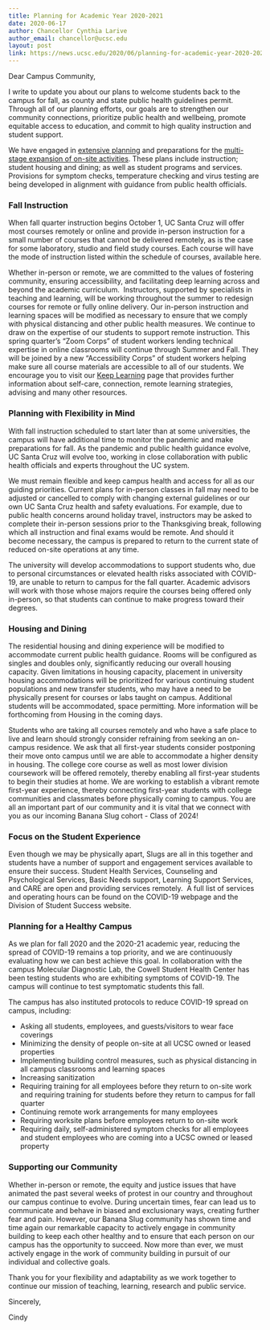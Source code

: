 ```yaml
---
title: Planning for Academic Year 2020-2021
date: 2020-06-17
author: Chancellor Cynthia Larive
author_email: chancellor@ucsc.edu
layout: post
link: https://news.ucsc.edu/2020/06/planning-for-academic-year-2020-2021.html
---
```


Dear Campus Community,

I write to update you about our plans to welcome students back to the campus for fall, as county and state public health guidelines permit. Through all of our planning efforts, our goals are to strengthen our community connections, prioritize public health and wellbeing, promote equitable access to education, and commit to high quality instruction and student support. 

We have engaged in [extensive planning](https://news.ucsc.edu/2020/06/covid-19-recovery-and-resiliency-planning-update.html) and preparations for the [multi-stage expansion of on-site activities](https://wcms.ucsc.edu/renderfile/aec0703a8072704601b833ca5deced90/2020/06/final-campus-operational-resumption-phases.pdf). These plans include instruction; student housing and dining; as well as student programs and services. Provisions for symptom checks, temperature checking and virus testing are being developed in alignment with guidance from public health officials.

### Fall Instruction

When fall quarter instruction begins October 1, UC Santa Cruz will offer most courses remotely or online and provide in-person instruction for a small number of courses that cannot be delivered remotely, as is the case for some laboratory, studio and field study courses. Each course will have the mode of instruction listed within the schedule of courses, available here.

Whether in-person or remote, we are committed to the values of fostering community, ensuring accessibility, and facilitating deep learning across and beyond the academic curriculum.  Instructors, supported by specialists in teaching and learning, will be working throughout the summer to redesign courses for remote or fully online delivery. Our in-person instruction and learning spaces will be modified as necessary to ensure that we comply with physical distancing and other public health measures. We continue to draw on the expertise of our students to support remote instruction. This spring quarter’s “Zoom Corps” of student workers lending technical expertise in online classrooms will continue through Summer and Fall. They will be joined by a new “Accessibility Corps” of student workers helping make sure all course materials are accessible to all of our students. We encourage you to visit our [Keep Learning](https://keeplearning.ucsc.edu/) page that provides further information about self-care, connection, remote learning strategies, advising and many other resources. 

### Planning with Flexibility in Mind

With fall instruction scheduled to start later than at some universities, the campus will have additional time to monitor the pandemic and make preparations for fall. As the pandemic and public health guidance evolve, UC Santa Cruz will evolve too, working in close collaboration with public health officials and experts throughout the UC system.

We must remain flexible and keep campus health and access for all as our guiding priorities. Current plans for in-person classes in fall may need to be adjusted or cancelled to comply with changing external guidelines or our own UC Santa Cruz health and safety evaluations. For example, due to public health concerns around holiday travel, instructors may be asked to complete their in-person sessions prior to the Thanksgiving break, following which all instruction and final exams would be remote. And should it become necessary, the campus is prepared to return to the current state of reduced on-site operations at any time.

The university will develop accommodations to support students who, due to personal circumstances or elevated health risks associated with COVID-19, are unable to return to campus for the fall quarter. Academic advisors will work with those whose majors require the courses being offered only in-person, so that students can continue to make progress toward their degrees.

### Housing and Dining

The residential housing and dining experience will be modified to accommodate current public health guidance. Rooms will be configured as singles and doubles only, significantly reducing our overall housing capacity. Given limitations in housing capacity, placement in university housing accommodations will be prioritized for various continuing student populations and new transfer students, who may have a need to be physically present for courses or labs taught on campus. Additional students will be accommodated, space permitting. More information will be forthcoming from Housing in the coming days. 

Students who are taking all courses remotely and who have a safe place to live and learn should strongly consider refraining from seeking an on-campus residence. We ask that all first-year students consider postponing their move onto campus until we are able to accommodate a higher density in housing. The college core course as well as most lower division coursework will be offered remotely, thereby enabling all first-year students to begin their studies at home. We are working to establish a vibrant remote first-year experience, thereby connecting first-year students with college communities and classmates before physically coming to campus. You are all an important part of our community and it is vital that we connect with you as our incoming Banana Slug cohort - Class of 2024! 

### Focus on the Student Experience

Even though we may be physically apart, Slugs are all in this together and students have a number of support and engagement services available to ensure their success. Student Health Services, Counseling and Psychological Services, Basic Needs support, Learning Support Services, and CARE are open and providing services remotely.  A full list of services and operating hours can be found on the COVID-19 webpage and the Division of Student Success website.

### Planning for a Healthy Campus 

As we plan for fall 2020 and the 2020-21 academic year, reducing the spread of COVID-19 remains a top priority, and we are continuously evaluating how we can best achieve this goal. In collaboration with the campus Molecular Diagnostic Lab, the Cowell Student Health Center has been testing students who are exhibiting symptoms of COVID-19. The campus will continue to test symptomatic students this fall. 

The campus has also instituted protocols to reduce COVID-19 spread on campus, including:

* Asking all students, employees, and guests/visitors to wear face coverings
* Minimizing the density of people on-site at all UCSC owned or leased properties
* Implementing building control measures, such as physical distancing in all campus classrooms and learning spaces
* Increasing sanitization 
* Requiring training for all employees before they return to on-site work and requiring training for students before they return to campus for fall quarter
* Continuing remote work arrangements for many employees
* Requiring worksite plans before employees return to on-site work
* Requiring daily, self-administered symptom checks for all employees and student employees who are coming into a UCSC owned or leased property

### Supporting our Community

Whether in-person or remote, the equity and justice issues that have animated the past several weeks of protest in our country and throughout our campus continue to evolve. During uncertain times, fear can lead us to communicate and behave in biased and exclusionary ways, creating further fear and pain. However, our Banana Slug community has shown time and time again our remarkable capacity to actively engage in community building to keep each other healthy and to ensure that each person on our campus has the opportunity to succeed. Now more than ever, we must actively engage in the work of community building in pursuit of our individual and collective goals. 

Thank you for your flexibility and adaptability as we work together to continue our mission of teaching, learning, research and public service.

Sincerely,

Cindy
